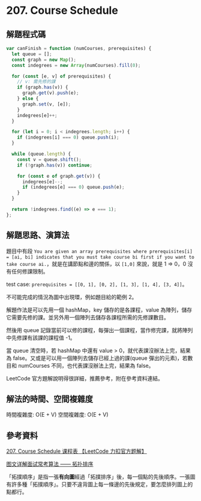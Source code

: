 # 207. Course Schedule

## 解題程式碼

```javascript
var canFinish = function (numCourses, prerequisites) {
  let queue = [];
  const graph = new Map();
  const indegrees = new Array(numCourses).fill(0);

  for (const [e, v] of prerequisites) {
    // v: 需先修的課
    if (graph.has(v)) {
      graph.get(v).push(e);
    } else {
      graph.set(v, [e]);
    }
    indegrees[e]++;
  }

  for (let i = 0; i < indegrees.length; i++) {
    if (indegrees[i] === 0) queue.push(i);
  }

  while (queue.length) {
    const v = queue.shift();
    if (!graph.has(v)) continue;

    for (const e of graph.get(v)) {
      indegrees[e]--;
      if (indegrees[e] === 0) queue.push(e);
    }
  }

  return !indegrees.find((e) => e === 1);
};
```

## 解題思路、演算法

題目中有段 `You are given an array prerequisites where prerequisites[i] = [ai, bi] indicates that you must take course bi first if you want to take course ai.`，就是在講節點和邊的關係，以 `[1,0]` 來說，就是 1 => 0，0 沒有任何修課限制。

test case: `prerequisites = [[0, 1], [0, 2], [1, 3], [1, 4], [3, 4]]`。

不可能完成的情況為圖中出現環，例如題目給的範例 2。

解題作法是可以先用一個 hashMap，key 儲存的是各課程，value 為陣列，儲存它需要先修的課。並另外用一個陣列去儲存各課程所需的先修課數目。

然後用 queue 記錄當前可以修的課程，每彈出一個課程，當作修完課，就將陣列中先修課有該課的課程值 -1。

當 queue 清空時，若 hashMap 中還有 value > 0，就代表課沒辦法上完，結果為 false。又或是可以用一個陣列去儲存已經上過的課(queue 彈出的元素)，若數目和 numCourses 不同，也代表課沒辦法上完，結果為 false。

LeetCode 官方題解說明得很詳細，推薦參考，附在參考資料連結。

## 解法的時間、空間複雜度

時間複雜度: O(E + V)
空間複雜度: O(E + V)

## 參考資料

[207. Course Schedule 课程表 【LeetCode 力扣官方题解】](https://youtu.be/e97NznPWAjU?si=u3YXQulLmVI1cSmq)

[图文详解面试常考算法 —— 拓扑排序](https://zhuanlan.zhihu.com/p/135094687)

「拓撲順序」是指一張**有向圖**經過「拓撲排序」後，每一個點的先後順序。一張圖有許多種「拓撲順序」。只要不違背圖上每一條邊的先後規定，要怎麼排列圖上的點都行。
